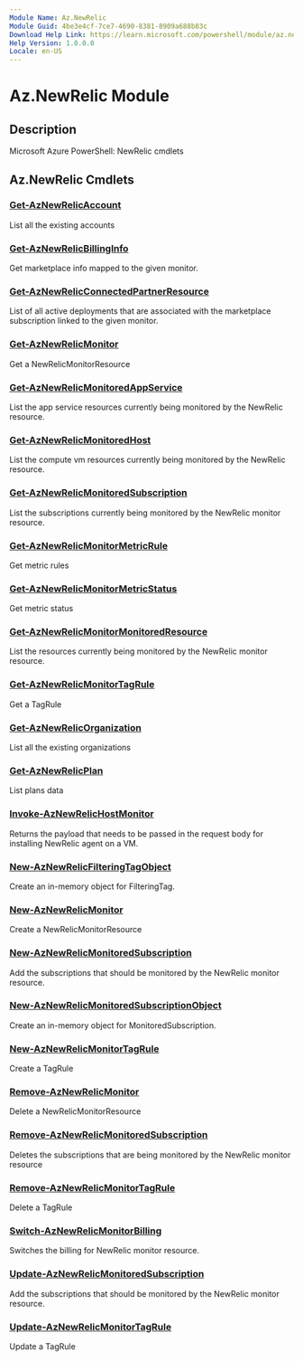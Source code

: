 ```yaml
---
Module Name: Az.NewRelic
Module Guid: 4be3e4cf-7ce7-4690-8381-8909a688b83c
Download Help Link: https://learn.microsoft.com/powershell/module/az.newrelic
Help Version: 1.0.0.0
Locale: en-US
---
```


# Az.NewRelic Module
## Description
Microsoft Azure PowerShell: NewRelic cmdlets

## Az.NewRelic Cmdlets
### [Get-AzNewRelicAccount](Get-AzNewRelicAccount.md)
List all the existing accounts

### [Get-AzNewRelicBillingInfo](Get-AzNewRelicBillingInfo.md)
Get marketplace info mapped to the given monitor.

### [Get-AzNewRelicConnectedPartnerResource](Get-AzNewRelicConnectedPartnerResource.md)
List of all active deployments that are associated with the marketplace subscription linked to the given monitor.

### [Get-AzNewRelicMonitor](Get-AzNewRelicMonitor.md)
Get a NewRelicMonitorResource

### [Get-AzNewRelicMonitoredAppService](Get-AzNewRelicMonitoredAppService.md)
List the app service resources currently being monitored by the NewRelic resource.

### [Get-AzNewRelicMonitoredHost](Get-AzNewRelicMonitoredHost.md)
List the compute vm resources currently being monitored by the NewRelic resource.

### [Get-AzNewRelicMonitoredSubscription](Get-AzNewRelicMonitoredSubscription.md)
List the subscriptions currently being monitored by the NewRelic monitor resource.

### [Get-AzNewRelicMonitorMetricRule](Get-AzNewRelicMonitorMetricRule.md)
Get metric rules

### [Get-AzNewRelicMonitorMetricStatus](Get-AzNewRelicMonitorMetricStatus.md)
Get metric status

### [Get-AzNewRelicMonitorMonitoredResource](Get-AzNewRelicMonitorMonitoredResource.md)
List the resources currently being monitored by the NewRelic monitor resource.

### [Get-AzNewRelicMonitorTagRule](Get-AzNewRelicMonitorTagRule.md)
Get a TagRule

### [Get-AzNewRelicOrganization](Get-AzNewRelicOrganization.md)
List all the existing organizations

### [Get-AzNewRelicPlan](Get-AzNewRelicPlan.md)
List plans data

### [Invoke-AzNewRelicHostMonitor](Invoke-AzNewRelicHostMonitor.md)
Returns the payload that needs to be passed in the request body for installing NewRelic agent on a VM.

### [New-AzNewRelicFilteringTagObject](New-AzNewRelicFilteringTagObject.md)
Create an in-memory object for FilteringTag.

### [New-AzNewRelicMonitor](New-AzNewRelicMonitor.md)
Create a NewRelicMonitorResource

### [New-AzNewRelicMonitoredSubscription](New-AzNewRelicMonitoredSubscription.md)
Add the subscriptions that should be monitored by the NewRelic monitor resource.

### [New-AzNewRelicMonitoredSubscriptionObject](New-AzNewRelicMonitoredSubscriptionObject.md)
Create an in-memory object for MonitoredSubscription.

### [New-AzNewRelicMonitorTagRule](New-AzNewRelicMonitorTagRule.md)
Create a TagRule

### [Remove-AzNewRelicMonitor](Remove-AzNewRelicMonitor.md)
Delete a NewRelicMonitorResource

### [Remove-AzNewRelicMonitoredSubscription](Remove-AzNewRelicMonitoredSubscription.md)
Deletes the subscriptions that are being monitored by the NewRelic monitor resource

### [Remove-AzNewRelicMonitorTagRule](Remove-AzNewRelicMonitorTagRule.md)
Delete a TagRule

### [Switch-AzNewRelicMonitorBilling](Switch-AzNewRelicMonitorBilling.md)
Switches the billing for NewRelic monitor resource.

### [Update-AzNewRelicMonitoredSubscription](Update-AzNewRelicMonitoredSubscription.md)
Add the subscriptions that should be monitored by the NewRelic monitor resource.

### [Update-AzNewRelicMonitorTagRule](Update-AzNewRelicMonitorTagRule.md)
Update a TagRule

